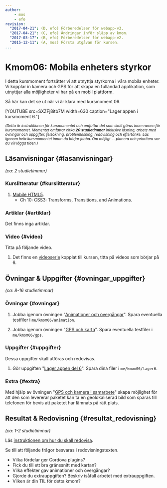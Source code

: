 ```yaml
---
author:
    - mos
    - efo
revision:
  "2017-04-21": (D, efo) Förberedelser för webapp-v3.
  "2017-04-21": (C, efo) Ändringar inför släpp av kmom.
  "2017-03-17": (B, efo) Förberedelser för webapp-v2.
  "2015-12-11": (A, mos) Första utgåvan för kursen.
...
```

Kmom06: Mobila enheters styrkor
==================================
I detta kursmoment fortsätter vi att utnyttja styrkorna i våra mobila enheter. Vi kopplar in kamera och GPS för att skapa en fulländad applikation, som utnyttjar alla möjligheter vi har på en mobil plattform.



<!--more-->

Så här kan det se ut när vi är klara med kursmoment 06.

[YOUTUBE src=SXZFj8itb7M width=630 caption="Lager appen i kursmoment 6."]



<small><i>(Detta är instruktionen för kursmomentet och omfattar det som skall göras inom ramen för kursmomentet. Momentet omfattar cirka **20 studietimmar** inklusive läsning, arbete med övningar och uppgifter, felsökning, problemlösning, redovisning och eftertanke. Läs igenom hela kursmomentet innan du börjar jobba. Om möjligt -- planera och prioritera var du vill lägga tiden.)</i></small>



Läsanvisningar  {#lasanvisningar}
---------------------------------

*(ca: 2 studietimmar)*


### Kurslitteratur  {#kurslitteratur}

1. [Mobile HTML5](kunskap/boken-mobile-html5).
    * Ch 10: CSS3: Transforms, Transitions, and Animations.



### Artiklar {#artiklar}

Det finns inga artiklar.
<!-- 1. Läs artikeln [Can We Please Stop Fighting The Native vs. Web App Wars?](http://readwrite.com/2015/02/27/native-vs-web-apps-ceasefire). -->
<!-- 1. Läs i manualen om [introduktionen till Apache Cordova](https://cordova.apache.org/docs/en/latest/guide/overview/). -->



### Video  {#video}

Titta på följande video.

1. Det finns en [videoserie](https://www.youtube.com/playlist?list=PLKtP9l5q3ce-1cVPTFJ_Zw9b7N2Y4_ANI) kopplat till kursen, titta på videos som börjar på 6.


<!--
1. Video om [Lisa DeLuca - Arduino, Bluetooth, and Apache Cordova](https://www.youtube.com/watch?v=bDTeQIQEzmI&list=PL-0yjdC10QYpmXI3l-PGK1od4kTWOjm_A&index=2). Videon är från konferensen jQuery Chicago 2014. -->


<!--
### Lästips {#lastips}

Det finns inga extra lästips. -->





Övningar & Uppgifter  {#ovningar_uppgifter}
-------------------------------------------

*(ca: 8-16 studietimmar)*



### Övningar {#ovningar}

1. Jobba igenom övningen "[Animationer och övergångar](kunskap/animationer-och-overgangar)". Spara eventuella testfiler i `me/kmom06/animation`.

1. Jobba igenom övningen "[GPS och karta](kunskap/gps-och-karta)". Spara eventuella testfiler i `me/kmom06/gps`.



### Uppgifter {#uppgifter}

Dessa uppgifter skall utföras och redovisas.

1. Gör uppgiften "[Lager appen del 6](uppgift/lager-appen-del-6)". Spara dina filer i `me/kmom06/lager6`.



### Extra {#extra}

Med hjälp av övningen "[GPS och kamera i samarbete](kunskap/gps-och-kamera-i-samarbete)" skapa möjlighet för att den som levererar paketet kan ta en geolokaliserad bild som sparas till telefonen för bevis att paketet har lämnats på rätt plats.



Resultat & Redovisning  {#resultat_redovisning}
-----------------------------------------------

*(ca: 1-2 studietimmar)*

Läs [instruktionen om hur du skall redovisa](./../redovisa).

Se till att följande frågor besvaras i redovisningstexten.

* Vilka fördelar ger Cordova plugins?
* Fick du till ett bra gränssnitt med kartan?
* Vilka effekter gav animationer och övergångar?
* Gjorde du extrauppgiften? Beskriv isåfall arbetet med extrauppgiften.
* Vilken är din TIL för detta kmom?
